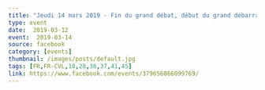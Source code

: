 ```yaml
---
title: "Jeudi 14 mars 2019 - Fin du grand débat, début du grand débarras !"
type: event
date:  2019-03-12
event:  2019-03-14
source: facebook
category: [events]
thumbnail: /images/posts/default.jpg
tags: [FR,FR-CVL,18,28,36,37,41,45]
link: https://www.facebook.com/events/379656066099769/
---
```

